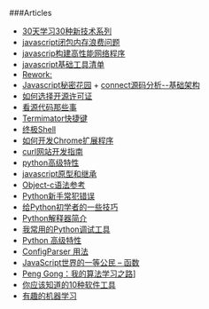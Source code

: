 ###Articles
+	[30天学习30种新技术系列](http://segmentfault.com/a/1190000000349384)
+	[javascript闭包内存浪费问题](http://www.blogbus.com/ramiel-logs/225063778.html)
+	[javascrip构建高性能网络程序](http://www.blogbus.com/ramiel-logs/224887588.html)
+	[javascript基础工具清单](http://blog.jobbole.com/64771/)
+	[Rework:](http://blog.jobbole.com/6611/)
+	[Javascript秘密花园](http://bonsaiden.github.io/JavaScript-Garden/zh/)	+	[connect源码分析--基础架构](http://cnodejs.org/topic/4fb79b0e06f43b56112b292c)
+	[如何选择开源许可证](http://www.ruanyifeng.com/blog/2011/05/how_to_choose_free_software_licenses.html)
+	[看源代码那些事](http://zhh2009.iteye.com/blog/1011122)
+	[Termimator快捷键](http://www.cnblogs.com/telnetning/archive/2013/05/18/3084819.html)
+	[终极Shell](http://macshuo.com/?p=676)
+   [如何开发Chrome扩展程序](http://blog.jobbole.com/46608/)
+   [curl网站开发指南](http://www.ruanyifeng.com/blog/2011/09/curl.html)
+   [python高级特性](http://blog.jobbole.com/66097/)
+   [javascript原型和继承](http://blog.jobbole.com/66441/)
+   [Object-c语法参考](http://blog.jobbole.com/66202/)
+   [Python新手常犯错误](http://blog.jobbole.com/42706/)
+   [给Python初学者的一些技巧](http://blog.jobbole.com/32748/)
+   [Python解释器简介](http://blog.jobbole.com/55327/)
+   [我常用的Python调试工具](http://blog.jobbole.com/51062/)
+   [Python 高级特性](http://blog.jobbole.com/66097/)
+   [ConfigParser 用法](http://www.coder4.com/archives/3969)
+   [JavaScript世界的一等公民 – 函数](http://blog.sae.sina.com.cn/archives/3808)
+   [Peng Gong：我的算法学习之路](http://blog.jobbole.com/67348/)]
+   [你应该知道的10种软件工具](http://blog.jobbole.com/39783/)
+   [有趣的机器学习](http://blog.jobbole.com/67616/)
